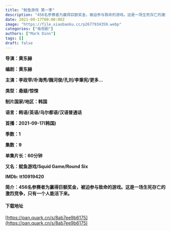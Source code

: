 ```yaml
---
title: "鱿鱼游戏 第一季"
description: "456名参赛者为赢得巨额奖金，被迫参与致命的游戏。这是一场生死存亡的激烈竞争，只有一个人能活下来。"
date: 2021-09-17T00:00:00Z
image: "https://file.xiaobaoku.cc/p2677934359.webp"
categories: ["电视剧"]
authors: ["Mark Dinn"]
tags: []
draft: false
---
```


**导演：黄东赫**

**编剧：黄东赫**

**主演：李政宰/朴海秀/魏河俊/孔刘/李秉宪/更多...**

**类型：悬疑/惊悚**

**制片国家/地区：韩国**

**语言：韩语/英语/乌尔都语/汉语普通话**

**首播：2021-09-17(韩国)**

**季数：1**

**集数：9**

**单集片长：60分钟**

**又名：鱿鱼游戏/Squid Game/Round Six**

**IMDb: tt10919420**

**简介：456名参赛者为赢得巨额奖金，被迫参与致命的游戏。这是一场生死存亡的激烈竞争，只有一个人能活下来。**

#### 下载地址

[https://pan.quark.cn/s/8ab7ee9b6175](https://pan.quark.cn/s/8ab7ee9b6175)
